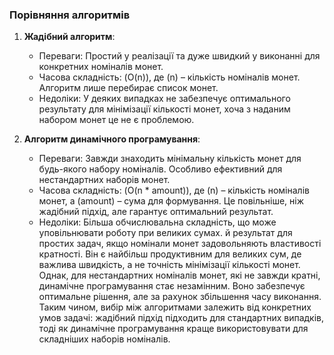 ### Порівняння алгоритмів
1. **Жадібний алгоритм**:
    - Переваги: Простий у реалізації та дуже швидкий у виконанні для конкретних номіналів монет.
    - Часова складність: \(O(n)\), де \(n\) – кількість номіналів монет. Алгоритм лише перебирає список монет.
    - Недоліки: У деяких випадках не забезпечує оптимального результату для мінімізації кількості монет, хоча з наданим набором монет це не є проблемою.

2. **Алгоритм динамічного програмування**:
    - Переваги: Завжди знаходить мінімальну кількість монет для будь-якого набору номіналів. Особливо ефективний для нестандартних наборів монет.
    - Часова складність: \(O(n * amount)\), де \(n\) – кількість номіналів монет, а \(amount\) – сума для формування. Це повільніше, ніж жадібний підхід, але гарантує оптимальний результат.
    - Недоліки: Більша обчислювальна складність, що може уповільнювати роботу при великих сумах.
й результат для простих задач, якщо номінали монет задовольняють властивості кратності. Він є найбільш продуктивним для великих сум, де важлива швидкість, а не точність мінімізації кількості монет. Однак, для нестандартних номіналів монет, які не завжди кратні, динамічне програмування стає незамінним. Воно забезпечує оптимальне рішення, але за рахунок збільшення часу виконання. Таким чином, вибір між алгоритмами залежить від конкретних умов задачі: жадібний підхід підходить для стандартних випадків, тоді як динамічне програмування краще використовувати для складніших наборів номіналів.